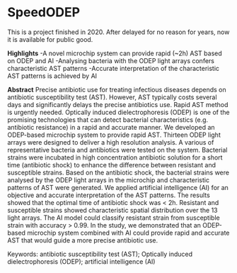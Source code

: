 # SpeedODEP
This is a project finished in 2020. After delayed for no reason for years, now it is available for public good.

**Highlights**
  -A novel microchip system can provide rapid (~2h) AST based on ODEP and AI
  -Analysing bacteria with the ODEP light arrays confers characteristic AST patterns
  -Accurate interpretation of the characteristic AST patterns is achieved by AI

**Abstract**
Precise antibiotic use for treating infectious diseases depends on antibiotic susceptibility test (AST). However, AST typically costs several days and significantly delays the precise antibiotics use. Rapid AST method is urgently needed. Optically induced dielectrophoresis (ODEP) is one of the promising technologies that can detect bacterial characteristics (e.g. antibiotic resistance) in a rapid and accurate manner. We developed an ODEP-based microchip system to provide rapid AST. Thirteen ODEP light arrays were designed to deliver a high resolution analysis. A various of representative bacteria and antibiotics were tested on the system. Bacterial strains were incubated in high concentration antibiotic solution for a short time (antibiotic shock) to enhance the difference between resistant and susceptible strains. Based on the antibiotic shock, the bacterial strains were analysed by the ODEP light arrays in the microchip and characteristic patterns of AST were generated. We applied artificial intelligence (AI) for an objective and accurate interpretation of the AST patterns. The results showed that the optimal time of antibiotic shock was < 2h. Resistant and susceptible strains showed characteristic spatial distribution over the 13 light arrays. The AI model could classify resistant strain from susceptible strain with accuracy > 0.99. In the study, we demonstrated that an ODEP-based microchip system combined with AI could provide rapid and accurate AST that would guide a more precise antibiotic use.

Keywords: antibiotic susceptibility test (AST); Optically induced dielectrophoresis (ODEP); artificial intelligence (AI)
